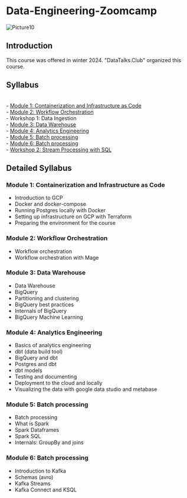 # Data-Engineering-Zoomcamp


![Picture10](https://github.com/AFARNOOD/Data-Engineering-Zoomcamp/assets/145398892/d73329d9-af29-4abd-adb1-6f6fd544e45a)


## Introduction

This course was offered in winter 2024. "DataTalks.Club" organized this course.


## Syllabus
<br> - [Module 1: Containerization and Infrastructure as Code](#module1)
<br> - [Module 2: Workflow Orchestration](#module2)
<br> - Workshop 1: Data Ingestion
<br> - [Module 3: Data Warehouse](#module3)
<br> - [Module 4: Analytics Engineering](#module4)
<br> - [Module 5: Batch processing](#module5)
<br> - [Module 6: Batch processing](#module6)
<br> - [Workshop 2: Stream Processing with SQL](#workshop2)

## Detailed Syllabus

### Module 1: Containerization and Infrastructure as Code <a name="module1"></a>
* Introduction to GCP
* Docker and docker-compose
* Running Postgres locally with Docker
* Setting up infrastructure on GCP with Terraform
* Preparing the environment for the course

### Module 2: Workflow Orchestration <a name="module2"></a>
* Workflow orchestration
* Workflow orchestration with Mage

### Module 3: Data Warehouse <a name="module3"></a>
* Data Warehouse
* BigQuery
* Partitioning and clustering 
* BigQuery best practices
* Internals of BigQuery
* BigQuery Machine Learning

### Module 4: Analytics Engineering <a name="module4"></a>
* Basics of analytics engineering
* dbt (data build tool)
* BigQuery and dbt
* Postgres and dbt
* dbt models
* Testing and documenting
* Deployment to the cloud and locally
* Visualizing the data with google data studio and metabase

### Module 5: Batch processing <a name="module5"></a>
* Batch processing
* What is Spark
* Spark Dataframes
* Spark SQL
* Internals: GroupBy and joins

### Module 6: Batch processing <a name="module6"></a>
* Introduction to Kafka
* Schemas (avro)
* Kafka Streams
* Kafka Connect and KSQL
